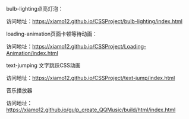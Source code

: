 bulb-lighting点亮灯泡：

访问地址：https://xiamo12.github.io/CSSProject/bulb-lighting/index.html

loading-animation页面卡顿等待动画：

访问地址：https://xiamo12.github.io/CSSProject/Loading-Animation/index.html

text-jumping 文字跳跃CSS动画

访问地址：https://xiamo12.github.io/CSSProject/text-jump/index.html

音乐播放器

访问地址： https://xiamo12.github.io/gulp_create_QQMusic/build/html/index.html
